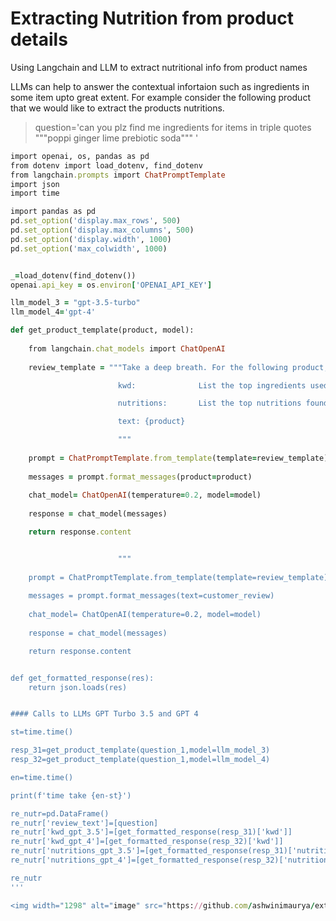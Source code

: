 # Extracting Nutrition from product details

Using Langchain and LLM to extract nutritional info from product names



LLMs can help to answer the contextual infortaion such as ingredients in some item upto great extent. For example consider the following product that we would like to extract the products nutritions.

> question='can you plz find me ingredients for items in triple quotes """poppi ginger lime prebiotic soda""" '

```ruby
import openai, os, pandas as pd
from dotenv import load_dotenv, find_dotenv
from langchain.prompts import ChatPromptTemplate
import json
import time

import pandas as pd
pd.set_option('display.max_rows', 500)
pd.set_option('display.max_columns', 500)
pd.set_option('display.width', 1000)
pd.set_option('max_colwidth', 1000)


_=load_dotenv(find_dotenv())
openai.api_key = os.environ['OPENAI_API_KEY']

llm_model_3 = "gpt-3.5-turbo"    
llm_model_4='gpt-4'    

def get_product_template(product, model):
    
    from langchain.chat_models import ChatOpenAI
    
    review_template = """Take a deep breath. For the following product, extract the following information and output as python dictionary:

                        kwd:              List the top ingredients used to make this product.

                        nutritions:       List the top nutritions found in this product.

                        text: {product}

                        """
        
    prompt = ChatPromptTemplate.from_template(template=review_template)
    
    messages = prompt.format_messages(product=product)
    
    chat_model= ChatOpenAI(temperature=0.2, model=model)
    
    response = chat_model(messages)

    return response.content


                        """
        
    prompt = ChatPromptTemplate.from_template(template=review_template)
    
    messages = prompt.format_messages(text=customer_review)
    
    chat_model= ChatOpenAI(temperature=0.2, model=model)
    
    response = chat_model(messages)

    return response.content


def get_formatted_response(res):
    return json.loads(res)


#### Calls to LLMs GPT Turbo 3.5 and GPT 4

st=time.time()

resp_31=get_product_template(question_1,model=llm_model_3)
resp_32=get_product_template(question_1,model=llm_model_4)

en=time.time()

print(f'time take {en-st}')

re_nutr=pd.DataFrame()
re_nutr['review_text']=[question]
re_nutr['kwd_gpt_3.5']=[get_formatted_response(resp_31)['kwd']]
re_nutr['kwd_gpt_4']=[get_formatted_response(resp_32)['kwd']]
re_nutr['nutritions_gpt_3.5']=[get_formatted_response(resp_31)['nutritions']]
re_nutr['nutritions_gpt_4']=[get_formatted_response(resp_32)['nutritions']]

re_nutr
'''

<img width="1298" alt="image" src="https://github.com/ashwinimaurya/extract_product_info/assets/13278692/5aa7346b-86d7-4856-be9c-44e3e1624f35">

